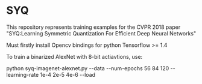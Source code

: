 # SYQ
This repository represents training examples for the CVPR 2018 paper "SYQ:Learning Symmetric Quantization For Efficient Deep Neural Networks"

Must firstly install Opencv bindings for python
Tensorflow >= 1.4

To train a binarized AlexNet with 8-bit actiavtions, use:

python syq-imagenet-alexnet.py --data <enter path to data> --num-epochs 56 84 120 --learning-rate 1e-4 2e-5 4e-6 --load <enter checkpoint or npy path>
